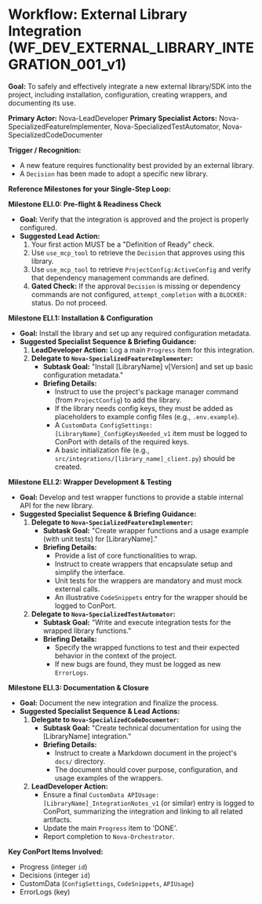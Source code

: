 # Workflow: External Library Integration (WF_DEV_EXTERNAL_LIBRARY_INTEGRATION_001_v1)

**Goal:** To safely and effectively integrate a new external library/SDK into the project, including installation, configuration, creating wrappers, and documenting its use.

**Primary Actor:** Nova-LeadDeveloper
**Primary Specialist Actors:** Nova-SpecializedFeatureImplementer, Nova-SpecializedTestAutomator, Nova-SpecializedCodeDocumenter

**Trigger / Recognition:**
- A new feature requires functionality best provided by an external library.
- A `Decision` has been made to adopt a specific new library.

**Reference Milestones for your Single-Step Loop:**

**Milestone ELI.0: Pre-flight & Readiness Check**
*   **Goal:** Verify that the integration is approved and the project is properly configured.
*   **Suggested Lead Action:**
    1.  Your first action MUST be a "Definition of Ready" check.
    2.  Use `use_mcp_tool` to retrieve the `Decision` that approves using this library.
    3.  Use `use_mcp_tool` to retrieve `ProjectConfig:ActiveConfig` and verify that dependency management commands are defined.
    4.  **Gated Check:** If the approval `Decision` is missing or dependency commands are not configured, `attempt_completion` with a `BLOCKER:` status. Do not proceed.

**Milestone ELI.1: Installation & Configuration**
*   **Goal:** Install the library and set up any required configuration metadata.
*   **Suggested Specialist Sequence & Briefing Guidance:**
    1.  **LeadDeveloper Action:** Log a main `Progress` item for this integration.
    2.  **Delegate to `Nova-SpecializedFeatureImplementer`:**
        *   **Subtask Goal:** "Install [LibraryName] v[Version] and set up basic configuration metadata."
        *   **Briefing Details:**
            *   Instruct to use the project's package manager command (from `ProjectConfig`) to add the library.
            *   If the library needs config keys, they must be added as placeholders to example config files (e.g., `.env.example`).
            *   A `CustomData ConfigSettings:[LibraryName]_ConfigKeysNeeded_v1` item must be logged to ConPort with details of the required keys.
            *   A basic initialization file (e.g., `src/integrations/[library_name]_client.py`) should be created.

**Milestone ELI.2: Wrapper Development & Testing**
*   **Goal:** Develop and test wrapper functions to provide a stable internal API for the new library.
*   **Suggested Specialist Sequence & Briefing Guidance:**
    1.  **Delegate to `Nova-SpecializedFeatureImplementer`:**
        *   **Subtask Goal:** "Create wrapper functions and a usage example (with unit tests) for [LibraryName]."
        *   **Briefing Details:**
            *   Provide a list of core functionalities to wrap.
            *   Instruct to create wrappers that encapsulate setup and simplify the interface.
            *   Unit tests for the wrappers are mandatory and must mock external calls.
            *   An illustrative `CodeSnippets` entry for the wrapper should be logged to ConPort.
    2.  **Delegate to `Nova-SpecializedTestAutomator`:**
        *   **Subtask Goal:** "Write and execute integration tests for the wrapped library functions."
        *   **Briefing Details:**
            *   Specify the wrapped functions to test and their expected behavior in the context of the project.
            *   If new bugs are found, they must be logged as new `ErrorLogs`.

**Milestone ELI.3: Documentation & Closure**
*   **Goal:** Document the new integration and finalize the process.
*   **Suggested Specialist Sequence & Lead Actions:**
    1.  **Delegate to `Nova-SpecializedCodeDocumenter`:**
        *   **Subtask Goal:** "Create technical documentation for using the [LibraryName] integration."
        *   **Briefing Details:**
            *   Instruct to create a Markdown document in the project's `docs/` directory.
            *   The document should cover purpose, configuration, and usage examples of the wrappers.
    2.  **LeadDeveloper Action:**
        *   Ensure a final `CustomData APIUsage:[LibraryName]_IntegrationNotes_v1` (or similar) entry is logged to ConPort, summarizing the integration and linking to all related artifacts.
        *   Update the main `Progress` item to 'DONE'.
        *   Report completion to `Nova-Orchestrator`.

**Key ConPort Items Involved:**
- Progress (integer `id`)
- Decisions (integer `id`)
- CustomData (`ConfigSettings`, `CodeSnippets`, `APIUsage`)
- ErrorLogs (key)